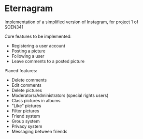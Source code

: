 # Eternagram
Implementation of a simplified version of Instagram, for project 1 of SOEN341

Core features to be implemented:
- Registering a user account
- Posting a picture
- Following a user
- Leave comments to a posted picture

Planed features:
- Delete comments
- Edit comments
- Delete pictures
- Moderators/Administrators (special rights users)
- Class pictures in albums
- "Like" pictures
- Filter pictures
- Friend system
- Group system
- Privacy system
- Messaging between friends
